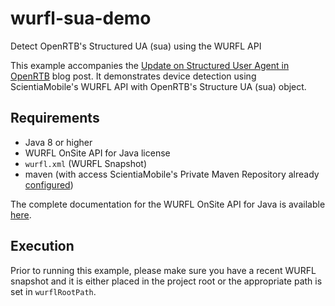 # wurfl-sua-demo
Detect OpenRTB's Structured UA (sua) using the WURFL API

This example accompanies the [Update on Structured User Agent in OpenRTB](https://www.scientiamobile.com/using-structured-user-agent-from-real-time-bidding-for-device-detection/) blog post. It demonstrates device detection using ScientiaMobile's WURFL API with OpenRTB's Structure UA (sua) object.

## Requirements

* Java 8 or higher
* WURFL OnSite API for Java license
* `wurfl.xml`  (WURFL Snapshot)
* maven (with access ScientiaMobile's Private Maven Repository already [configured](https://docs.scientiamobile.com/documentation/onsite/onsite-java-api#maven))

The complete documentation for the WURFL OnSite API for Java is available [here](https://docs.scientiamobile.com/documentation/onsite/onsite-java-api).

## Execution

Prior to running this example, please make sure you have a recent WURFL snapshot and it is either placed in the project root or the appropriate path is set in `wurflRootPath`.